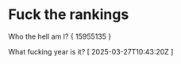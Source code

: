 # Fuck the rankings

Who the hell am I?
{ 15955135 }

What fucking year is it?
[ 2025-03-27T10:43:20Z ]
